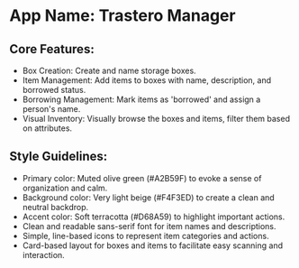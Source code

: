 # **App Name**: Trastero Manager

## Core Features:

- Box Creation: Create and name storage boxes.
- Item Management: Add items to boxes with name, description, and borrowed status.
- Borrowing Management: Mark items as 'borrowed' and assign a person's name.
- Visual Inventory: Visually browse the boxes and items, filter them based on attributes.

## Style Guidelines:

- Primary color: Muted olive green (#A2B59F) to evoke a sense of organization and calm.
- Background color: Very light beige (#F4F3ED) to create a clean and neutral backdrop.
- Accent color: Soft terracotta (#D68A59) to highlight important actions.
- Clean and readable sans-serif font for item names and descriptions.
- Simple, line-based icons to represent item categories and actions.
- Card-based layout for boxes and items to facilitate easy scanning and interaction.